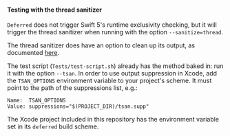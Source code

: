 #### Testing with the thread sanitizer

`Deferred` does not trigger Swift 5's runtime exclusivity checking, but it will trigger the thread sanitizer when running with the option `--sanitize=thread`.

The thread sanitizer does have an option to clean up its output, as documented [here](https://github.com/google/sanitizers/wiki/ThreadSanitizerSuppressions).

The test script (`Tests/test-script.sh`) already has the method baked in: run it with the option `--tsan`. In order to use output suppression in Xcode, add the `TSAN_OPTIONS` environment variable to your project's scheme. It must point to the path of the suppressions list, e.g.:
```
Name:  TSAN_OPTIONS
Value: suppressions="$(PROJECT_DIR)/tsan.supp"
```
The Xcode project included in this repository has the environment variable set in its `deferred` build scheme.
